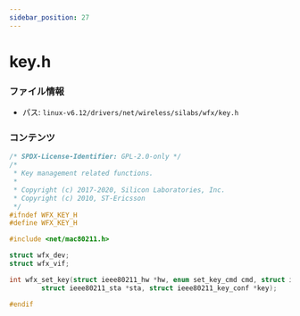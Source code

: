 ```yaml
---
sidebar_position: 27
---
```

# key.h

### ファイル情報

- パス: `linux-v6.12/drivers/net/wireless/silabs/wfx/key.h`

### コンテンツ

```h
/* SPDX-License-Identifier: GPL-2.0-only */
/*
 * Key management related functions.
 *
 * Copyright (c) 2017-2020, Silicon Laboratories, Inc.
 * Copyright (c) 2010, ST-Ericsson
 */
#ifndef WFX_KEY_H
#define WFX_KEY_H

#include <net/mac80211.h>

struct wfx_dev;
struct wfx_vif;

int wfx_set_key(struct ieee80211_hw *hw, enum set_key_cmd cmd, struct ieee80211_vif *vif,
		struct ieee80211_sta *sta, struct ieee80211_key_conf *key);

#endif

```

